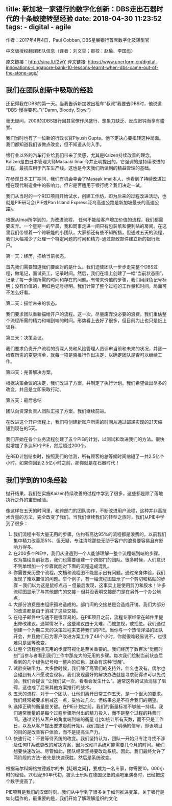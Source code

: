 
title: 新加坡一家银行的数字化创新：DBS走出石器时代的十条敏捷转型经验
date: 2018-04-30 11:23:52
tags:
    - digital
    - agile
---


作者：2017年4月4日，Paul Cobban, DBS星展银行首席数字化及转型官

中文版授权翻译团队信息（译者：刘文举；审校：赵瑜、李国彪）

原文链接：http://sina.lt/f2wY
译文链接: https://www.uperform.cn/digital-innovations-singapore-bank-10-lessons-learnt-when-dbs-came-out-of-the-stone-age/

## 我们在团队创新中吸取的经验

还记得我在DBS的第一天。当我告诉新加坡出租车“叔叔”我要去DBS时，他说道 “DBS-慢得要死。”(“Damn, Bloody, Slow.”)

毫无疑问，2009的DBS银行因其官僚作风盛行、想象力缺乏、反应迟钝而享有盛誉。

我们当时也有了一位新的行政长官Piyush Gupta。他下定决心要扭转这种局面。我们都知道我们该做点改变，但不知道从何入手。

银行业以外的汽车行业给我们带来了灵感，尤其是Kaizen持续改善的理念。Kaizen是由日本管理大师Masaaki Imai 今井正明提出的，它强调的是持续改进的过程，最初应用于汽车生产线。这也是今天我们所读到的精益管理的基础。

在参观日本工厂期间，我们有机会幸会了Masaak imai本人，也看到了持续改进过程在现代制造业中的影响力。但它是否适用于银行呢？我们决定一试。

<!--more-->

我们从当时的一个RED项目开始试水，创建工作坊，即为后来的过程改进活动，也就是PIE研习会(PIE或Pan Island Express泛岛高速公路是新加坡最长的高速公路)。

根据从Imai所学到的，为改进流程， 任何不能给客户增加价值的流程，我们都需要废弃。一个星期一的早晨，我和同事走进一间只有包装纸和便利贴的房间。在这里我们带领着一个跨职能的小团队，大家都还有些不知所措，但通过五天的流程，我们大幅减少了处理一个特定问题的时间和精力–通过邮政邮件建立新的银行账户。

第一天：经历，描绘当前状态。

首先我们需要知道我们要面对的是什么。我们迫使团队一步步走完整个DBS过程，做笔记，面试员工，记录时间。然后，我们在墙上创建了一幅“当前状态图”，记录了每一步骤所需的时间和存在的问题。有带来价值的步骤，我们用绿色记号标明；没有价值的，用红色记号标明。我们计算了整个过程的工作量和时间，局面可不怎么好看。

第二天：描绘未来的状态。

我们要求团队重新描绘开户的流程。这一次，尽量废弃没必要的浪费。我们重估整个流程所需的精力和端到端的时间。形势看上去好了很多，但目前为止也只是纸上谈兵。

第三天：决策会议。

我们要求负责开户流程的资深人员和风险管理人员评审当前和未来的状况，并逐一检查所需的变更清单，就每一项是否推行作出决定，以确定团队是否可以继续工作。

第四天：完善解决方案。

根据决策会议的决定，我们改进了方案，并制定了执行计划。我们希望做出尽多的改变，并且是立即采取行动。

第五天：最后总结

团队向资深负责人团队汇报了方案，我们继续前进。

在改进这个开户流程上，我们将创建新账户所需的时间从通过邮递实现的21天缩短到现在的5天。

我们开始在各个业务流程创建了五个PIE的计划，以测试和改进我们的方法。很快就增加了多达50个PIE，然后超过200个。

在RED计划结束时，按照我们的估测，所有顾客的总等候时间缩短了一共2.5亿个小时。如果你回到2.5亿小时之前，那你就是在石器时代！

## 我们学到的10条经验

抛开结果，我们在实施Kaizen持续改善的过程中学到了很多，这些都是除了落地执行之外的宝贵经验。

像这样在五天的时间里，和跨部门的团队协作，不断改进用户流程，这种并非高技术含量的方法，完全改变了我们。当我们继续我们的转型之旅时，我们从PIE中学到了很多：

1. 我们流程中有大量无用的步骤。估约有高达95%的流程都是浪费的。以前我们集中精力改善那5%，但无疑，专注清除那些无助于客户的浪费要容易且有影响力得多。
2. 在200多个PIE中，我们从没遇到一个人能够理解一整个流程端到端的步骤。仅为描绘当前状态，我们也需要组建一个跨部门的团队。很多时候，人们意识不到单增加一个步骤就能对下面的流程造成混乱。
3. 你需要亲历整个流程。文档和流程图不能显示出有问题。通过亲身体验，我们发现了难以置信的问题。举个例子，有一幅流程图显示了一个剪切和粘贴的步骤 – 我们以为这是鼠标点击 – 但最后发现，这事实上是使用剪刀和胶水！许多流程图显示了与其他部门的交接 – 但并没表明交接部门是在另外一个办公地点。
4. 大部分浪费是由组织孤岛造成的。部门间的交接总是会造成开销。我们大部分的改进都是由于消减了这些交接。
5. 在电子邮件中沟通不是很容易的。在PIE项目之前，流程专家经常在邮件里提出修改建议。通常情况下，这些建议由于太难，而被忽视，或拒绝。我们通过创建一个为期三天的决策过程来支持我们的PIE。当你与一个热情洋溢的团队开会，并且他们已为客户改进方案工作了48个小时，你就很难轻易说不，也很难只是坐等改变。
6. 让整个流程包括无用的步骤可视化是至关重要的。我们经历了数百次“觉醒时刻”当参与者看到我们工作中那庞大的无用的步骤。每次我们绘制当前状态后看到的几个绿色记号和一整片的红色，就会有这种‘觉醒’。
7. 试验突破阻力。大多数时候，我们除了高管们的支持外，什么也没有。偶尔也会碰到有人不愿改变现状。我们发现最好的解决办法就是寻求获得许可以先试验。我们会提议 “让我们试一次，看看会发生什么”。通常这样的试验消除了阻碍，这也成了后来其他方案推行的战术。
8. 五天的流程，对于一个团队，让他们离开日常工作五天，是一个很大的要求。我们经常被要求削减这一点，妥协过几次，但结果总是不符合我们的期望。
9. 选择正确的衡量是关键。在PIE计划之前，我们的衡量标准不够统一持续。我们通常衡量的是每个过程步骤所付出的精力投入，而不是整个过程的耗费时间。通过坚持从客户的角度端到端的衡量 (比如统计所有天数，而不只是工作日，以及从客户提出要求那刻开始)，我们提出了一个明确的信号，即该项目的目的是改善客户体验，而不是提高生产力。
10. 快速行动：不要等待系统的改变。我们坚持认为，团队一开始只专注寻找不涉及任何IT系统更改的解决方案，因为改动IT系统可能需要几个月的时间。我们想要快速改进。尽管如此，团队经常坚持要改动系统。因此，我们最终允许了两阶段的方法–首先是快速获胜，然后是系统改变。

根据马尔科姆格拉德威尔的书【眨眼之间】，要成为一名专家，你需要10，000小时的经验。20世纪60年代初，披头士乐队在德国汉堡的酒吧里演奏时，已经把这个数字提高了。

PIE项目是我们的汉堡时刻。我们从中学到了很多关于如何推进变革，关于银行是如何运作的，最重要的是，我们开始了解理解组织的文化